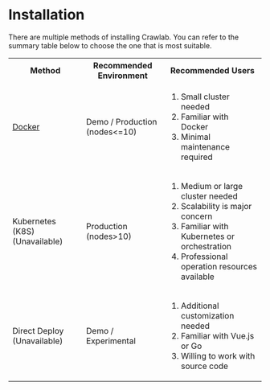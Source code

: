 # Installation

There are multiple methods of installing Crawlab. You can refer to the summary table below to choose the one that is
most suitable.

<table>
<tr>
<th>Method</th>
<th>Recommended Environment</th>
<th>Recommended Users</th>
</tr>

<tr>
<td><a href="/guide/installation/docker">Docker</a></td>
<td>Demo / Production (nodes<=10)</td>
<td>
<ol>
<li>Small cluster needed</li>
<li>Familiar with Docker</li>
<li>Minimal maintenance required</li>
</ol>
</td>
</tr>

<tr>
<td>Kubernetes (K8S) (Unavailable)</td>
<!--<td><a href="/guide/installation/kubernetes">Kubernetes (K8S) (TBC)</a></td>-->
<td>Production (nodes>10)</td>
<td>
<ol>
<li>Medium or large cluster needed</li>
<li>Scalability is major concern</li>
<li>Familiar with Kubernetes or orchestration</li>
<li>Professional operation resources available</li>
</ol>
</td>
</tr>

<tr>
<td>Direct Deploy (Unavailable)</td>
<!--<td><a href="/guide/installation/direct-deploy">Direct Deploy (TBC)</a></td>-->
<td>Demo / Experimental</td>
<td>
<ol>
<li>Additional customization needed</li>
<li>Familiar with Vue.js or Go</li>
<li>Willing to work with source code</li>
</ol>
</td>
</tr>
</table>
